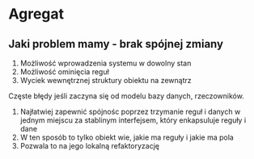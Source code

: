 # Agregat


##  Jaki problem mamy - brak spójnej zmiany

1. Możliwość wprowadzenia systemu w dowolny stan
2. Możliwość ominięcia reguł
3. Wyciek wewnętrznej struktury obiektu na zewnątrz

Częste błędy jeśli zaczyna się od modelu bazy danych, rzeczowników.

1. Najłatwiej zapewnić spójnośc poprzez trzymanie reguł i danych w jednym miejscu za stablinym
interfejsem, który enkapsuluje reguły i dane
2. W ten sposób to tylko obiekt wie, jakie ma reguły i jakie ma pola
3. Pozwala to na jego lokalną refaktoryzację

 